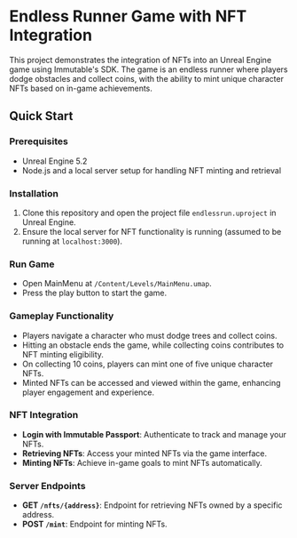 # Endless Runner Game with NFT Integration

This project demonstrates the integration of NFTs into an Unreal Engine game using Immutable's SDK. The game is an endless runner where players dodge obstacles and collect coins, with the ability to mint unique character NFTs based on in-game achievements.

## Quick Start

### Prerequisites

- Unreal Engine 5.2
- Node.js and a local server setup for handling NFT minting and retrieval

### Installation

1. Clone this repository and open the project file `endlessrun.uproject` in Unreal Engine.
2. Ensure the local server for NFT functionality is running (assumed to be running at `localhost:3000`).

### Run Game

- Open MainMenu at `/Content/Levels/MainMenu.umap`.
- Press the play button to start the game.

### Gameplay Functionality

- Players navigate a character who must dodge trees and collect coins.
- Hitting an obstacle ends the game, while collecting coins contributes to NFT minting eligibility.
- On collecting 10 coins, players can mint one of five unique character NFTs.
- Minted NFTs can be accessed and viewed within the game, enhancing player engagement and experience.

### NFT Integration

- **Login with Immutable Passport**: Authenticate to track and manage your NFTs.
- **Retrieving NFTs**: Access your minted NFTs via the game interface.
- **Minting NFTs**: Achieve in-game goals to mint NFTs automatically.

### Server Endpoints

- **GET `/nfts/{address}`**: Endpoint for retrieving NFTs owned by a specific address.
- **POST `/mint`**: Endpoint for minting NFTs.

